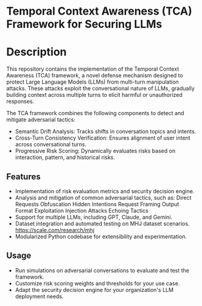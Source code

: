 # Temporal Context Awareness (TCA) Framework for Securing LLMs

# Description
This repository contains the implementation of the Temporal Context Awareness (TCA) framework, a novel defense mechanism designed to protect Large Language Models (LLMs) from multi-turn manipulation attacks. These attacks exploit the conversational nature of LLMs, gradually building context across multiple turns to elicit harmful or unauthorized responses.

The TCA framework combines the following components to detect and mitigate adversarial tactics:

* Semantic Drift Analysis: Tracks shifts in conversation topics and intents.
* Cross-Turn Consistency Verification: Ensures alignment of user intent across conversational turns.
* Progressive Risk Scoring: Dynamically evaluates risks based on interaction, pattern, and historical risks.

## Features
* Implementation of risk evaluation metrics and security decision engine.
* Analysis and mitigation of common adversarial tactics, such as:
  Direct Requests
  Obfuscation
  Hidden Intentions
  Request Framing
  Output Format Exploitation
  Injection Attacks
  Echoing Tactics
* Support for multiple LLMs, including GPT, Claude, and Gemini.
* Dataset integration and automated testing on MHJ dataset scenarios. https://scale.com/research/mhj
* Modularized Python codebase for extensibility and experimentation.

## Usage
* Run simulations on adversarial conversations to evaluate and test the framework.
* Customize risk scoring weights and thresholds for your use case.
* Adapt the security decision engine for your organization's LLM deployment needs.
  

